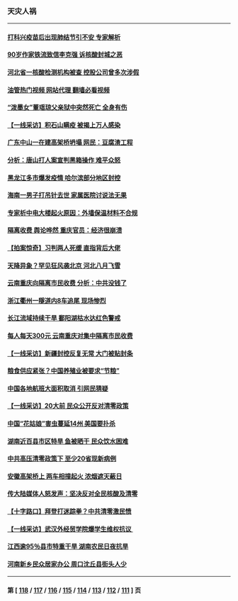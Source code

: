 ### 天灾人祸
---
#### [打科兴疫苗后出现肺结节引不安 专家解析](../../pages/ncid280/n13832328.md?09252045) 
#### [90岁作家铁流致信李克强 诉核酸封城之恶](../../pages/ncid280/n13832290.md?09252045) 
#### [河北省一核酸检测机构被查 控股公司曾多次涉假](../../pages/ncid280/n13832156.md?09252045) 
#### [油管热门视频 网站代理 翻墙必看视频](http://209.222.30.114:81/youtube.html?09252045)
#### [“泼墨女”董瑶琼父亲狱中突然死亡 全身有伤](../../pages/ncid280/n13832115.md?09252045) 
#### [【一线采访】积石山瞒疫 被揭上万人感染](../../pages/ncid280/n13831910.md?09252045) 
#### [广东中山一在建高架桥坍塌 网民：豆腐渣工程](../../pages/ncid280/n13831870.md?09252045) 
#### [分析：唐山打人案宣判黑箱操作 难平众怒](../../pages/ncid280/n13831867.md?09252045) 
#### [黑龙江多市爆发疫情 哈尔滨部分地区封控](../../pages/ncid280/n13831830.md?09252045) 
#### [海南一男子打吊针去世 家属医院讨说法无果](../../pages/ncid280/n13831762.md?09252045) 
#### [专家析中电大楼起火原因：外墙保温材料不合规](../../pages/ncid280/n13831653.md?09252045) 
#### [隔离收费 舆论哗然 重庆官员：经济很崩溃](../../pages/ncid280/n13831434.md?09252045) 
#### [【拍案惊奇】习判两人死缓 直指背后大佬](../../pages/ncid280/n13831371.md?09252045) 
#### [天降异象？罕见狂风袭北京 河北八月飞雪](../../pages/ncid280/n13831314.md?09252045) 
#### [云南重庆向隔离市民收费 分析：中共没钱了](../../pages/ncid280/n13831172.md?09252045) 
#### [浙江衢州一隧道内8车追尾 现场惨烈](../../pages/ncid280/n13831240.md?09252045) 
#### [长江流域持续干旱 鄱阳湖枯水达红色警戒](../../pages/ncid280/n13830936.md?09252045) 
#### [每人每天300元 云南重庆对集中隔离市民收费](../../pages/ncid280/n13830676.md?09252045) 
#### [【一线采访】新疆封控反复无常 大门被贴封条](../../pages/ncid280/n13830349.md?09252045) 
#### [粮食供应紧张？中国养殖业被要求“节粮”](../../pages/ncid280/n13830088.md?09252045) 
#### [中国各地航班大面积取消 引网民猜疑](../../pages/ncid280/n13829873.md?09252045) 
#### [【一线采访】20大前 民众公开反对清零政策](../../pages/ncid280/n13829612.md?09252045) 
#### [中国“花姑娘”害虫蔓延14州 美国要扑杀](../../pages/ncid280/n13829751.md?09252045) 
#### [湖南近百县市区特旱 鱼被晒干 民众饮水困难](../../pages/ncid280/n13829599.md?09252045) 
#### [中共高压清零政策下 至少20省现新病例](../../pages/ncid280/n13829611.md?09252045) 
#### [安徽高架桥上 两车相撞起火 浓烟遮天蔽日](../../pages/ncid280/n13829523.md?09252045) 
#### [传大陆媒体人怒发声：坚决反对全民核酸及清零](../../pages/ncid280/n13829049.md?09252045) 
#### [【十字路口】拜登打迷踪拳？中共清零激民愤](../../pages/ncid280/n13828922.md?09252045) 
#### [【一线采访】武汉外经贸学院爆学生维权抗议 ](../../pages/ncid280/n13828888.md?09252045) 
#### [江西逾95％县市特重干旱 湖南农民日夜抗旱](../../pages/ncid280/n13828722.md?09252045) 
#### [河南新乡民众居家办公 周口沈丘县街头人少](../../pages/ncid280/n13828615.md?09252045) 

---
#### 第 [ [118](./118.md?09252045) / [117](./117.md?09252045) / [116](./116.md?09252045) / [115](./115.md?09252045) / [114](./114.md?09252045) / [113](./113.md?09252045) / [112](./112.md?09252045) / [111](./111.md?09252045) ] 页

